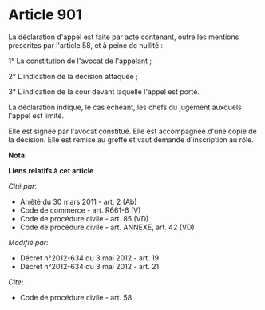 # Article 901

La déclaration d'appel est faite par acte contenant, outre les mentions prescrites par l'article 58, et à peine de nullité : 

1° La constitution de l'avocat de l'appelant ; 

2° L'indication de la décision attaquée ; 

3° L'indication de la cour devant laquelle l'appel est porté. 

La déclaration indique, le cas échéant, les chefs du jugement auxquels l'appel est limité.

Elle est signée par l'avocat constitué. Elle est accompagnée d'une copie de la décision. Elle est remise au greffe et vaut
demande d'inscription au rôle.

**Nota:**



**Liens relatifs à cet article**

_Cité par_:

  - Arrêté du 30 mars 2011 - art. 2 (Ab)
  - Code de commerce - art. R661-6 (V)
  - Code de procédure civile - art. 85 (VD)
  - Code de procédure civile - art. ANNEXE, art. 42 (VD)

_Modifié par_:

  - Décret n°2012-634 du 3 mai 2012 - art. 19
  - Décret n°2012-634 du 3 mai 2012 - art. 21

_Cite_:

  - Code de procédure civile - art. 58

